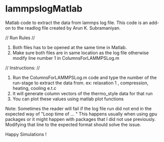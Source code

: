 # lammpslogMatlab
Matlab code to extract the data from lammps log file. This code is an add-on to the readlog file created by Arun K. Subramaniyan.

// Run Rules //

1. Both files has to be opened at the same time in Matlab.
2. Make sure both files are in same location as the log file otherwise modify line number 1 in ColumnsForLAMMPSLog.m

// Instructions: //

1. Run the ColumnsForLAMMPSLog.m code and type the number of the run-stage to extract the data from. ex: relaxation 1 , compression, heating, cooling e.t.c
2. It will generate column vectors of the thermo_style data for that run 
3. You can plot these values using matlab plot functions

Note: Sometimes the reader will fail if the log file run did not end in the expected way of "Loop time of ... " This happens usually when using gpu packages or it might happen with packages that I did not use previously. Modifying that line to the expected format should solve the issue. 

Happy Simulations !
